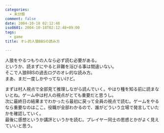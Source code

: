 ```yaml
---
categories:
  - 未分類
comment: false
date: 2004-10-18 02:12:48
iso8601: 2004-10-18T02:12:48+09:00
tags:
  - game
title: オレ的人狼BBSの読み方

---
```


<div class="entry-body">
  <p>人狼をやるつもりの人なら必ず読む必要がある。<br />
    というか、読まずにやると非難を浴びる事は間違いない。<br />
    そこで人狼BBSの過去ログのオレ的な読み方。<br />
    まあ、まだ一度しかやってないけど。</p>

  <p>まずは村人視点で全部見て推理しながら読んでいく。やはり種を知る前に読まないとね。ゲーム中は村人の視点がとても重要だと思うし。<br />
    次に最終日の結果までわかったら最初に戻って全員の視点で読む。ゲームをやるなら重要なのはここ。役職が全部わかるので、誰がどういう立場で発言していたかを確認していく。<br />
    最後に感想というか講評というかを読む。プレイヤー同士の思惑とかがよく見えていいと思う。</p>
</div>
